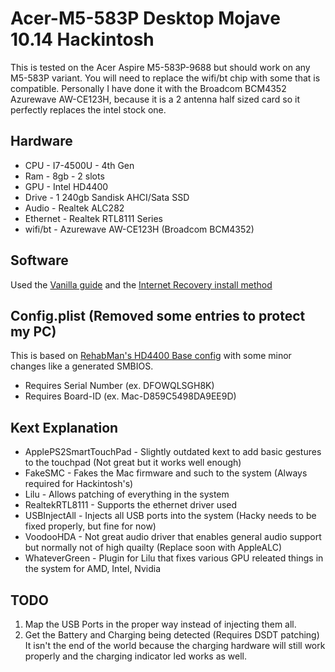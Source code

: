 # Acer-M5-583P Desktop Mojave 10.14 Hackintosh

This is tested on the Acer Aspire M5-583P-9688 but should work on any M5-583P variant. You will need to replace the wifi/bt chip with some that is compatible. Personally I have done it with the Broadcom BCM4352 Azurewave AW-CE123H, because it is a 2 antenna half sized card so it perfectly replaces the intel stock one.

## Hardware
* CPU - I7-4500U - 4th Gen
* Ram - 8gb - 2 slots
* GPU - Intel HD4400
* Drive - 1 240gb Sandisk AHCI/Sata SSD
* Audio - Realtek ALC282
* Ethernet - Realtek RTL8111 Series
* wifi/bt - Azurewave AW-CE123H (Broadcom BCM4352)

## Software
Used the [Vanilla guide](https://hackintosh.gitbook.io/-r-hackintosh-vanilla-desktop-guide/) and the [Internet Recovery install method](https://internet-install.gitbook.io/macos-internet-install/)

## Config.plist (Removed some entries to protect my PC)
This is based on [RehabMan's HD4400 Base config](https://github.com/RehabMan/OS-X-Clover-Laptop-Config/blob/master/config_HD4600_4400_4200.plist) with some minor changes like a generated SMBIOS.

* Requires Serial Number (ex. DFOWQLSGH8K)
* Requires Board-ID (ex. Mac-D859C5498DA9EE9D)

## Kext Explanation
* ApplePS2SmartTouchPad - Slightly outdated kext to add basic gestures to the touchpad (Not great but it works well enough)
* FakeSMC - Fakes the Mac firmware and such to the system (Always required for Hackintosh's)
* Lilu - Allows patching of everything in the system
* RealtekRTL8111 - Supports the ethernet driver used
* USBInjectAll - Injects all USB ports into the system (Hacky needs to be fixed properly, but fine for now)
* VoodooHDA - Not great audio driver that enables general audio support but normally not of high quailty (Replace soon with AppleALC)
* WhateverGreen - Plugin for Lilu that fixes various GPU releated things in the system for AMD, Intel, Nvidia

## TODO
1. Map the USB Ports in the proper way instead of injecting them all.
2. Get the Battery and Charging being detected (Requires DSDT patching) It isn't the end of the world because the charging hardware will still work properly and the charging indicator led works as well.
